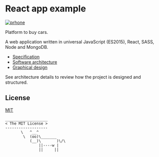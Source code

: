 # React app example

[![prhone](https://img.shields.io/badge/prhone-project-00bbbb.svg)](http://romelperez.com)

Platform to buy cars.

A web application written in universal JavaScript (ES2015), React, SASS, Node and MongoDB.

- [Specification](./docs/spec/)
- [Software architecture](./docs/architecture/)
- [Graphical design](./docs/design/)

See architecture details to review how the project is designed and structured.

## License

[MIT](./LICENSE)

```
___________________
< The MIT License >
-------------------
       \   ^__^
        \  (oo)\_______
           (__)\       )\/\
               ||----w |
               ||     ||
```
